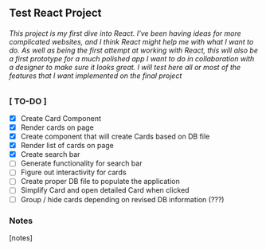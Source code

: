 ## Test React Project

###### This project is my first dive into React. I've been having ideas for more complicated websites, and I think React might help me with what I want to do. As well as being the first attempt at working with React, this will also be a first prototype for a much polished app I want to do in collaboration with a designer to make sure it looks great. I will test here all or most of the features that I want implemented on the final project

### [ TO-DO ]

- [x] Create Card Component
- [x] Render cards on page
- [x] Create component that will create Cards based on DB file
- [x] Render list of cards on page
- [x] Create search bar
- [ ] Generate functionality for search bar
- [ ] Figure out interactivity for cards
- [ ] Create proper DB file to populate the application
- [ ] Simplify Card and open detailed Card when clicked
- [ ] Group / hide cards depending on revised DB information (???)

### Notes

[notes]
